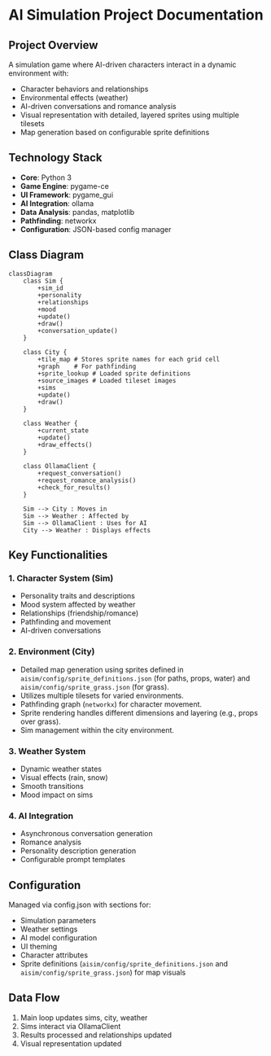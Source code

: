 # AI Simulation Project Documentation

## Project Overview
A simulation game where AI-driven characters interact in a dynamic environment with:
- Character behaviors and relationships
- Environmental effects (weather)
- AI-driven conversations and romance analysis
- Visual representation with detailed, layered sprites using multiple tilesets
- Map generation based on configurable sprite definitions

## Technology Stack
- **Core**: Python 3
- **Game Engine**: pygame-ce
- **UI Framework**: pygame_gui
- **AI Integration**: ollama
- **Data Analysis**: pandas, matplotlib
- **Pathfinding**: networkx
- **Configuration**: JSON-based config manager

## Class Diagram

```mermaid
classDiagram
    class Sim {
        +sim_id
        +personality
        +relationships
        +mood
        +update()
        +draw()
        +conversation_update()
    }

    class City {
        +tile_map # Stores sprite names for each grid cell
        +graph    # For pathfinding
        +sprite_lookup # Loaded sprite definitions
        +source_images # Loaded tileset images
        +sims
        +update()
        +draw()
    }

    class Weather {
        +current_state
        +update()
        +draw_effects()
    }

    class OllamaClient {
        +request_conversation()
        +request_romance_analysis()
        +check_for_results()
    }

    Sim --> City : Moves in
    Sim --> Weather : Affected by
    Sim --> OllamaClient : Uses for AI
    City --> Weather : Displays effects
```

## Key Functionalities

### 1. Character System (Sim)
- Personality traits and descriptions
- Mood system affected by weather
- Relationships (friendship/romance)
- Pathfinding and movement
- AI-driven conversations

### 2. Environment (City)
- Detailed map generation using sprites defined in `aisim/config/sprite_definitions.json` (for paths, props, water) and `aisim/config/sprite_grass.json` (for grass).
- Utilizes multiple tilesets for varied environments.
- Pathfinding graph (`networkx`) for character movement.
- Sprite rendering handles different dimensions and layering (e.g., props over grass).
- Sim management within the city environment.

### 3. Weather System
- Dynamic weather states
- Visual effects (rain, snow)
- Smooth transitions
- Mood impact on sims

### 4. AI Integration
- Asynchronous conversation generation
- Romance analysis
- Personality description generation
- Configurable prompt templates

## Configuration
Managed via config.json with sections for:
- Simulation parameters
- Weather settings
- AI model configuration
- UI theming
- Character attributes
- Sprite definitions (`aisim/config/sprite_definitions.json` and `aisim/config/sprite_grass.json`) for map visuals
## Data Flow
1. Main loop updates sims, city, weather
2. Sims interact via OllamaClient
3. Results processed and relationships updated
4. Visual representation updated
